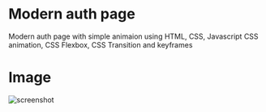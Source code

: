 # Modern auth page
Modern auth page with simple animaion using HTML, CSS, Javascript 
CSS animation, CSS Flexbox, CSS Transition and keyframes

# Image 
![screenshot](https://github.com/Error011011/Modern-auth-page/edit/main/login-image.png)
